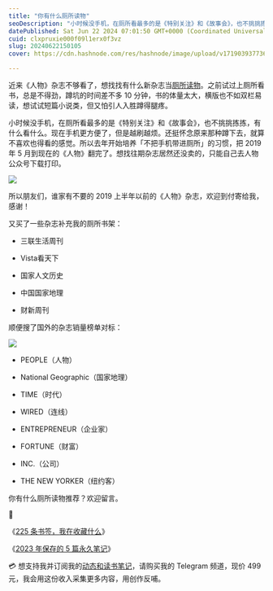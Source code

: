 ```yaml
---
title: "你有什么厕所读物"
seoDescription: "小时候没手机，在厕所看最多的是《特别关注》和《故事会》，也不挑挑拣拣，有什么看什么。现在手机更方便了，但是越刷越烦。"
datePublished: Sat Jun 22 2024 07:01:50 GMT+0000 (Coordinated Universal Time)
cuid: clxpruxie000f09l1erx0f3vz
slug: 20240622150105
cover: https://cdn.hashnode.com/res/hashnode/image/upload/v1719039377362/e8077ec6-e671-49f1-84ce-02bfb8d560b1.jpeg

---
```


近来《人物》杂志不够看了，想找找有什么新杂志当[厕所读物](https://mp.weixin.qq.com/s?__biz=MzI3MzU5MDA1OQ==&mid=2247487583&idx=1&sn=8441491d30c581ab252239af350027d6&chksm=eb21a21bdc562b0db927ab316795ff05365f3860b787dfae7e6eaba284ba2a58f3e52b4db9c7#rd)。之前试过上厕所看书，总是不得劲，蹲坑的时间差不多 10 分钟，书的体量太大，横版也不如双栏易读，想试试短篇小说类，但又怕引人入胜蹲得腿疼。

小时候没手机，在厕所看最多的是《特别关注》和《故事会》，也不挑挑拣拣，有什么看什么。现在手机更方便了，但是越刷越烦。还挺怀念原来那种蹲下去，就算不喜欢也得看的感觉。所以去年开始培养「不把手机带进厕所」的习惯，把 2019 年 5 月到现在的《人物》翻完了。想找往期杂志居然还没卖的，只能自己去人物公众号下载打印。

![](https://cdn.hashnode.com/res/hashnode/image/upload/v1719039448724/87fe1350-cfc6-419f-8e4f-ceff3374f29d.png)

所以朋友们，谁家有不要的 2019 上半年以前的《人物》杂志，欢迎到付寄给我，感谢！

又买了一些杂志补充我的厕所书架：

* 三联生活周刊
    
* Vista看天下
    
* 国家人文历史
    
* 中国国家地理
    
* 财新周刊
    

顺便搜了国外的杂志销量榜单对标：

![](https://cdn.hashnode.com/res/hashnode/image/upload/v1719039369113/ad543aa4-6b77-4c8e-b7a2-c08c0e47e043.png)

* PEOPLE（人物）
    
* National Geographic（国家地理）
    
* TIME（时代）
    
* WIRED（连线）
    
* ENTREPRENEUR（企业家）
    
* FORTUNE（财富）
    
* INC.（公司）
    
* THE NEW YORKER（纽约客）
    

你有什么厕所读物推荐？欢迎留言。

🔗

《[225 条书签，我在收藏什么](https://mp.weixin.qq.com/s?__biz=MzI3MzU5MDA1OQ==&mid=2247488205&idx=1&sn=1a1d81af6647301a33be0d126235ad92&chksm=eb21a089dc56299fc9a6e9ea7e25b7b2bea05968abe5b183b5fc72a54416ee07a8cbd3f14202#rd)》

《[2023 年保存的 5 篇永久笔记](https://mp.weixin.qq.com/s?__biz=MzI3MzU5MDA1OQ==&mid=2247488178&idx=1&sn=d5ad38c62fb4ef8ae1fdb203fba42ec9&chksm=eb21a0f6dc5629e07fdbad537143fcc0a4b7c3d1d804ec6085a3c2abadbd7ea04bf4ed495127#rd)》

💳 想支持我并订阅我的[动态和读书笔记](https://mp.weixin.qq.com/s/A_yK10ktL8Nl7RzsnGwzEg)，请购买我的 Telegram 频道，现价 499 元，我会用这份收入采集更多内容，用创作反哺。